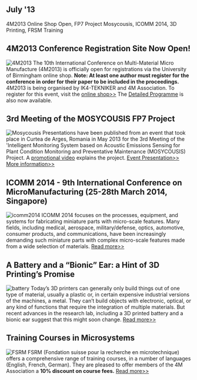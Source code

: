 ## July '13

4M2013 Online Shop Open, FP7 Project Mosycousis, ICOMM 2014, 3D Printing, FRSM Training
<!--break-->
## 4M2013 Conference Registration Site Now Open!

![4M2013](/4m-association/assets/images/4m2013_logo.jpg)
The 10th International Conference on Multi-Material Micro Manufacture (4M2013) is officially open for registrations via the University of Birmingham online shop. **Note: At least one author must register for the conference in order for their paper to be included in the proceedings.** 4M2013 is being organised by IK4-TEKNIKER and 4M Association. To register for this event, visit the [online shop>>](http://shop.bham.ac.uk/browse/extra_info.asp?compid=1&modid=2&deptid=31&catid=90&prodid=673) 
The [Detailed Programme](/4m-association/content/4M2013-Detailed-Programme-Agenda.md) is also now available.

## 3rd Meeting of the MOSYCOUSIS FP7 Project

![Mosycousis](/4m-association/assets/images/mosycousis.jpg)
Presentations have been published from an event that took place in Curtea de Arges, Romania in May 2013 for the 3rd Meeting of the 'Intelligent Monitoring System based on Acoustic Emissions Sensing for Plant Condition Monitoring and Preventative Maintenance (MOSYCOUSIS) Project. A [promotional video](http://www.youtube.com/watch?v=c3wLTDfD1Tc&feature=player_detailpage ) explains the project.
[Event Presentation>>](/4m-association/assets/files/Mosycousis_Info.pdf)
[More information>>](/4m-association/assets/files/Mosycousis_Photographs.pdf)

## ICOMM 2014 - 9th International Conference on MicroManufacturing (25-28th March 2014, Singapore)

![icomm2014](/4m-association/assets/images/icomm2014.jpg)
ICOMM 2014 focuses on the processes, equipment, and systems for fabricating miniature parts with micro-scale features. Many fields, including medical, aerospace, military/defense, optics, automotive, consumer products, and communications, have been increasingly demanding such miniature parts with complex micro-scale features made from a wide selection of materials. [Read more>>](http://icomm2014.northwestern.edu/)

## A Battery and a “Bionic” Ear: a Hint of 3D Printing’s Promise

![battery](/4m-association/assets/images/battery.jpg)
Today’s 3D printers can generally only build things out of one type of material, usually a plastic or, in certain expensive industrial versions of the machines, a metal. They can’t build objects with electronic, optical, or any kind of functions that require the integration of multiple materials. But recent advances in the research lab, including a 3D printed battery and a bionic ear suggest that this might soon change. [Read more>>](http://www.technologyreview.com/news/516561/a-battery-and-a-bionic-ear-a-hint-of-3-d-printings-promise/)

## Training Courses in Microsystems

![FSRM](/4m-association/assets/images/FSRM.jpg)
FSRM (Fondation suisse pour la recherche en microtechnique) offers a comprehensive range of training courses, in a number of languages (English, French, German). They are pleased to offer members of the 4M Association a **10% discount on course fees.** [Read more>>](/4m-association/content/fsrm-training-course.md)